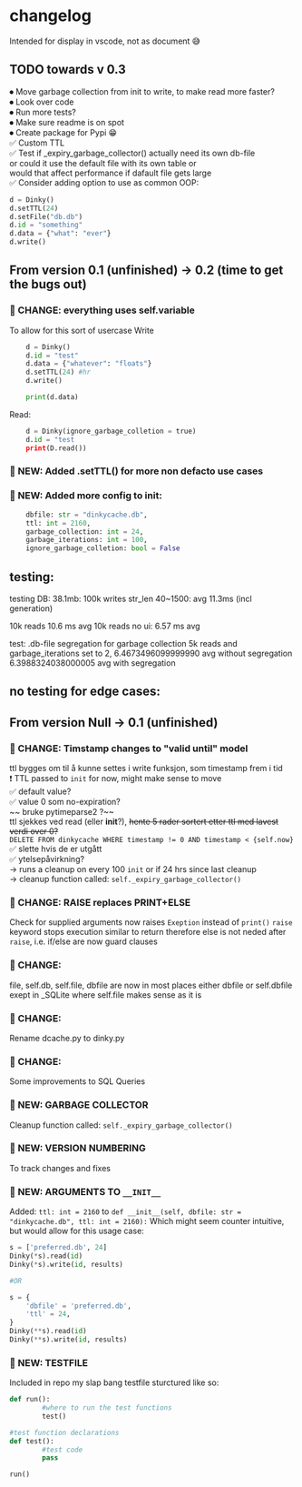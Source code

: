 # changelog
Intended for display in vscode, not as document 😅

## TODO towards v 0.3
⏺ Move garbage collection from init to write, to make read more faster?  
⏺ Look over code  
⏺ Run more tests?  
⏺ Make sure readme is on spot  
⏺ Create package for Pypi 😁  
✅ Custom TTL  
✅ Test if _expiry_garbage_collector() actually need its own db-file  
        or could it use the default file with its own table or  
        would that affect performance if dafault file gets large  
✅ Consider adding option to use as common OOP:  
```python
d = Dinky()
d.setTTL(24)
d.setFile("db.db")
d.id = "something"
d.data = {"what": "ever"}
d.write()
```


## From version 0.1 (unfinished) -> 0.2 (time to get the bugs out)
### 🔴 CHANGE: everything uses self.variable
To allow for this sort of usercase
Write
```python
    d = Dinky()
    d.id = "test"
    d.data = {"whatever": "floats"}
    d.setTTL(24) #hr
    d.write()

    print(d.data)
```
Read:
```python
    d = Dinky(ignore_garbage_colletion = true)
    d.id = "test
    print(D.read())
```
### 🔵 NEW: Added .setTTL() for more non defacto use cases

### 🔵 NEW: Added more config to __init__:
```python
    dbfile: str = "dinkycache.db", 
    ttl: int = 2160,
    garbage_collection: int = 24,
    garbage_iterations: int = 100,
    ignore_garbage_colletion: bool = False
```


## testing:
testing DB:
38.1mb: 100k writes str_len 40~1500: avg 11.3ms (incl generation)

10k reads 10.6 ms avg
10k reads no ui: 6.57 ms avg 

test:
.db-file segregation for garbage collection
5k reads and garbage_iterations set to 2,
6.4673496099999990 avg without segregation
6.3988324038000005 avg with segregation



## no testing for edge cases:


## From version Null -> 0.1 (unfinished)

### 🔴 CHANGE: Timstamp changes to "valid until" model

ttl bygges om til å kunne settes i write funksjon, som timestamp frem i tid  
❗️ TTL passed to `init` for now, might make sense to move  
✅ default value?  
✅ value 0 som no-expiration?  
~~ bruke pytimeparse2 ?~~  
ttl sjekkes ved read (eller __init__?), ~~hente 5 rader sortert etter ttl med lavest verdi over 0?~~  
                                        `DELETE FROM dinkycache WHERE timestamp != 0 AND timestamp < {self.now}`  
✅ slette hvis de er utgått  
✅ ytelsepåvirkning?  
        -> runs a cleanup on every 100 `init` or if 24 hrs since last cleanup  
        -> cleanup function called: `self._expiry_garbage_collector()`  

### 🔴 CHANGE: RAISE replaces PRINT+ELSE
Check for supplied arguments now raises `Exeption` instead of `print()`
`raise` keyword stops execution similar to return
therefore else is not neded after `raise`, i.e. if/else are now guard clauses

### 🔴 CHANGE: 

file, self.db, self.file, dbfile
are now in most places either dbfile or self.dbfile
exept in _SQLite where self.file makes sense as it is

### 🔴 CHANGE:
Rename dcache.py to dinky.py

### 🔴 CHANGE:
Some improvements to SQL Queries

### 🔵 NEW: GARBAGE COLLECTOR

Cleanup function called: `self._expiry_garbage_collector()`

### 🔵 NEW: VERSION NUMBERING
To track changes and fixes

### 🔵 NEW: ARGUMENTS TO `__INIT__`

Added:
`ttl: int = 2160`
to
`def __init__(self, dbfile: str = "dinkycache.db", ttl: int = 2160):`
Which might seem counter intuitive, but would allow for this usage case:

```python
s = ['preferred.db', 24]
Dinky(*s).read(id)
Dinky(*s).write(id, results)

#OR

s = {
    'dbfile' = 'preferred.db',
    'ttl' = 24,
}
Dinky(**s).read(id)
Dinky(**s).write(id, results)
```


### 🔵 NEW: TESTFILE
Included in repo my slap bang testfile sturctured like so:

```python
def run():
        #where to run the test functions
        test()

#test function declarations
def test():
        #test code
        pass

run()
```
